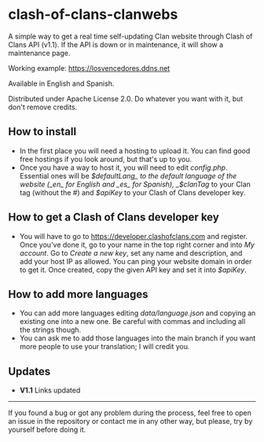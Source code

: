 # clash-of-clans-clanwebs
A simple way to get a real time self-updating Clan website through Clash of Clans API (v1.1). If the API is down or in maintenance, it will show a maintenance page.

Working example: https://losvencedores.ddns.net

Available in English and Spanish.

Distributed under Apache License 2.0. Do whatever you want with it, but don't remove credits.

## How to install
* In the first place you will need a hosting to upload it. You can find good free hostings if you look around, but that's up to you.
* Once you have a way to host it, you will need to edit _config.php_. Essential ones will be _$defaultLang_ to the default language of the website (_en_ for English and _es_ for Spanish), _$clanTag_ to your Clan tag (without the #) and _$apiKey_ to your Clash of Clans developer key.

## How to get a Clash of Clans developer key
* You will have to go to https://developer.clashofclans.com and register. Once you've done it, go to your name in the top right corner and into _My account_. Go to _Create a new key_, set any name and description, and add your host IP as allowed. You can ping your website domain in order to get it. Once created, copy the given API key and set it into _$apiKey_.

## How to add more languages
* You can add more languages editing _data/language.json_ and copying an existing one into a new one. Be careful with commas and including all the strings though.
* You can ask me to add those languages into the main branch if you want more people to use your translation; I will credit you.

## Updates
* **V1.1** Links updated
---
If you found a bug or got any problem during the process, feel free to open an issue in the repository or contact me in any other way, but please, try by yourself before doing it.
